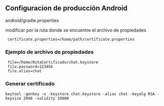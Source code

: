 ## Configuracion de producción Android

android/gradle.properties

modificar por la ruta donde se encuentre el archivo de propiedades
```
 certificate.properties=/home/path/certificate.properties

```

### Ejemplo de archivo de propiedades 

```
 file=/home/RutaCertificado/chat.keystore
 file.password=123456
 file.alias=chat
```



### Generar certificado

```
keytool -genkey -v -keystore chat.keystore -alias chat -keyalg RSA -keysize 2048 -validity 10000

```